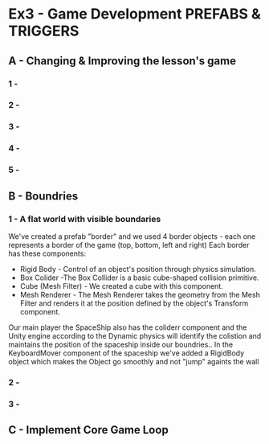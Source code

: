 # Ex3 - Game Development PREFABS & TRIGGERS

## A - Changing & Improving the lesson's game

### 1 -

### 2 -

### 3 -

### 4 -

### 5 -


## B - Boundries

### 1 - A flat world with visible boundaries
We've created a prefab "border" and we used 4 border objects - each one represents a border of the game (top, bottom, left and right)
Each border has these components: 
* Rigid Body - Control of an object's position through physics simulation.
* Box Colider -The Box Collider is a basic cube-shaped collision primitive.
* Cube (Mesh Filter) - We created a cube with this component. 
* Mesh Renderer - The Mesh Renderer takes the geometry from the Mesh Filter and renders it at the position defined by the object's Transform component.

Our main player the SpaceShip also has the coliderr component and the Unity engine according to the Dynamic physics will identify the colistion and 
maintains the position of the spaceship inside our boundries..
In the KeyboardMover component of the spaceship we've added a RigidBody object which makes the Object go smoothly and not "jump" againts the wall



### 2 -

### 3 -



## C - Implement Core Game Loop

